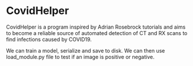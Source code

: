# CovidHelper

CovidHelper is a program inspired by Adrian Rosebrock tutorials and aims to become a reliable source of automated detection of CT and RX scans to find infections caused by COVID19. 

We can train a model, serialize and save to disk. We can then use load_module.py file to test if an image is positive or negative.
